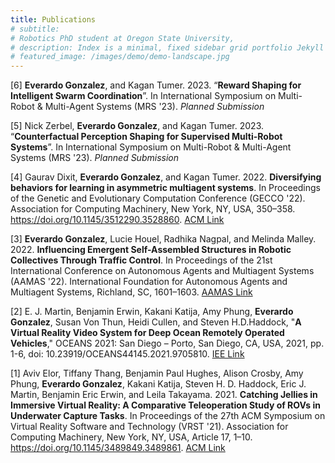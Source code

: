```yaml
---
title: Publications
# subtitle:
# Robotics PhD student at Oregon State University,
# description: Index is a minimal, fixed sidebar grid portfolio Jekyll theme.
# featured_image: /images/demo/demo-landscape.jpg
---
```


\[6\] **Everardo Gonzalez**, and Kagan Tumer. 2023. “**Reward Shaping for Intelligent Swarm Coordination**”. In International Symposium on Multi-Robot & Multi-Agent Systems (MRS '23). *Planned Submission*

\[5\] Nick Zerbel, **Everardo Gonzalez**, and Kagan Tumer. 2023. “**Counterfactual Perception Shaping for Supervised Multi-Robot Systems**”. In International Symposium on Multi-Robot & Multi-Agent Systems (MRS '23). *Planned Submission*

\[4\] Gaurav Dixit, **Everardo Gonzalez**, and Kagan Tumer. 2022. **Diversifying behaviors for learning in asymmetric multiagent systems**. In Proceedings of the Genetic and Evolutionary Computation Conference (GECCO '22). Association for Computing Machinery, New York, NY, USA, 350–358. https://doi.org/10.1145/3512290.3528860. [ACM Link](https://dl.acm.org/doi/pdf/10.1145/3512290.3528860?casa_token=7xNVitEJ2_YAAAAA:Z8ljBik99rt302cw5qxarsV_aY7YagAYF8uZbftffIFgnmWjBVaEMCZM7-v0CJwKLBcSYp25Co8R)

\[3\] **Everardo Gonzalez**, Lucie Houel, Radhika Nagpal, and Melinda Malley. 2022. **Influencing Emergent Self-Assembled Structures in Robotic Collectives Through Traffic Control**. In Proceedings of the 21st International Conference on Autonomous Agents and Multiagent Systems (AAMAS '22). International Foundation for Autonomous Agents and Multiagent Systems, Richland, SC, 1601–1603. [AAMAS Link](https://www.ifaamas.org/Proceedings/aamas2022/pdfs/p1601.pdf)

\[2\] E. J. Martin, Benjamin Erwin, Kakani Katija, Amy Phung, **Everardo Gonzalez**, Susan Von Thun, Heidi Cullen, and Steven H.D.Haddock, "**A Virtual Reality Video System for Deep Ocean Remotely Operated Vehicles**," OCEANS 2021: San Diego – Porto, San Diego, CA, USA, 2021, pp. 1-6, doi: 10.23919/OCEANS44145.2021.9705810. [IEE Link](https://ieeexplore.ieee.org/document/9705810)

\[1\] Aviv Elor, Tiffany Thang, Benjamin Paul Hughes, Alison Crosby, Amy Phung, **Everardo Gonzalez**, Kakani Katija, Steven H. D. Haddock, Eric J. Martin, Benjamin Eric Erwin, and Leila Takayama. 2021. **Catching Jellies in Immersive Virtual Reality: A Comparative Teleoperation Study of ROVs in Underwater Capture Tasks**. In Proceedings of the 27th ACM Symposium on Virtual Reality Software and Technology (VRST '21). Association for Computing Machinery, New York, NY, USA, Article 17, 1–10. https://doi.org/10.1145/3489849.3489861. [ACM Link](https://dl.acm.org/doi/pdf/10.1145/3489849.3489861?casa_token=Ezc_tlWORZIAAAAA:xs6K5VSjgASOTWNQo_sIuj3A8YnmHozHgRg_gRoKoLItcqmYLiOh41BYJ_mA3ODn5zV13H0KstEp)